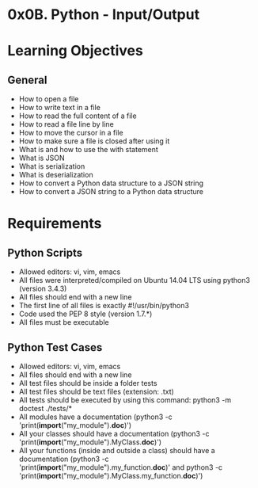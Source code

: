 # 0x0B. Python - Input/Output
# Learning Objectives
## General
* How to open a file
* How to write text in a file
* How to read the full content of a file
* How to read a file line by line
* How to move the cursor in a file
* How to make sure a file is closed after using it
* What is and how to use the with statement
* What is JSON
* What is serialization
* What is deserialization
* How to convert a Python data structure to a JSON string
* How to convert a JSON string to a Python data structure
# Requirements
## Python Scripts
* Allowed editors: vi, vim, emacs
* All files were interpreted/compiled on Ubuntu 14.04 LTS using python3 (version 3.4.3)
* All files should end with a new line
* The first line of all files is exactly #!/usr/bin/python3
* Code used the PEP 8 style (version 1.7.*)
* All files must be executable
## Python Test Cases
* Allowed editors: vi, vim, emacs
* All files should end with a new line
* All test files should be inside a folder tests
* All test files should be text files (extension: .txt)
* All tests should be executed by using this command: python3 -m doctest ./tests/*
* All modules have a documentation (python3 -c 'print(__import__("my_module").__doc__)')
* All your classes should have a documentation (python3 -c 'print(__import__("my_module").MyClass.__doc__)')
* All your functions (inside and outside a class) should have a documentation (python3 -c 'print(__import__("my_module").my_function.__doc__)'</font> and python3 -c 'print(__import__("my_module").MyClass.my_function.__doc__)')